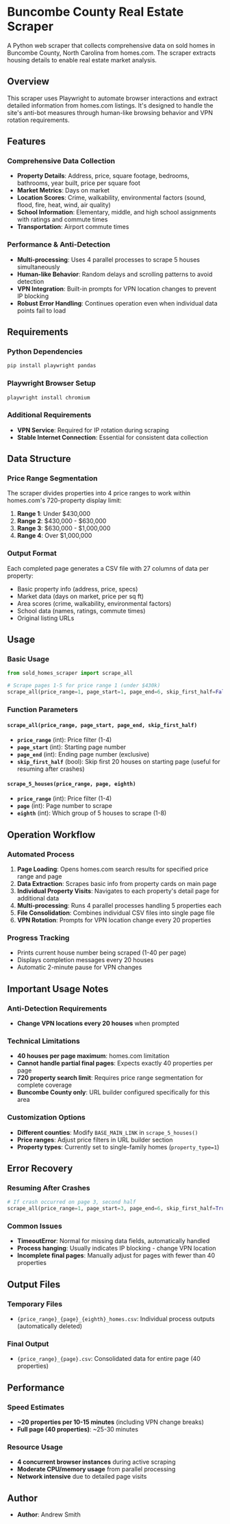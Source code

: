 # Buncombe County Real Estate Scraper

A Python web scraper that collects comprehensive data on sold homes in Buncombe County, North Carolina from homes.com. The scraper extracts housing details to enable real estate market analysis.

## Overview

This scraper uses Playwright to automate browser interactions and extract detailed information from homes.com listings. It's designed to handle the site's anti-bot measures through human-like browsing behavior and VPN rotation requirements.

## Features

### Comprehensive Data Collection
- **Property Details**: Address, price, square footage, bedrooms, bathrooms, year built, price per square foot
- **Market Metrics**: Days on market
- **Location Scores**: Crime, walkability, environmental factors (sound, flood, fire, heat, wind, air quality)
- **School Information**: Elementary, middle, and high school assignments with ratings and commute times
- **Transportation**: Airport commute times

### Performance & Anti-Detection
- **Multi-processing**: Uses 4 parallel processes to scrape 5 houses simultaneously
- **Human-like Behavior**: Random delays and scrolling patterns to avoid detection
- **VPN Integration**: Built-in prompts for VPN location changes to prevent IP blocking
- **Robust Error Handling**: Continues operation even when individual data points fail to load

## Requirements

### Python Dependencies
```bash
pip install playwright pandas
```

### Playwright Browser Setup
```bash
playwright install chromium
```

### Additional Requirements
- **VPN Service**: Required for IP rotation during scraping
- **Stable Internet Connection**: Essential for consistent data collection

## Data Structure

### Price Range Segmentation
The scraper divides properties into 4 price ranges to work within homes.com's 720-property display limit:

1. **Range 1**: Under $430,000
2. **Range 2**: $430,000 - $630,000  
3. **Range 3**: $630,000 - $1,000,000
4. **Range 4**: Over $1,000,000

### Output Format
Each completed page generates a CSV file with 27 columns of data per property:
- Basic property info (address, price, specs)
- Market data (days on market, price per sq ft)
- Area scores (crime, walkability, environmental factors)
- School data (names, ratings, commute times)
- Original listing URLs

## Usage

### Basic Usage
```python
from sold_homes_scraper import scrape_all

# Scrape pages 1-5 for price range 1 (under $430k)
scrape_all(price_range=1, page_start=1, page_end=6, skip_first_half=False)
```

### Function Parameters

#### `scrape_all(price_range, page_start, page_end, skip_first_half)`
- **`price_range`** (int): Price filter (1-4)
- **`page_start`** (int): Starting page number  
- **`page_end`** (int): Ending page number (exclusive)
- **`skip_first_half`** (bool): Skip first 20 houses on starting page (useful for resuming after crashes)

#### `scrape_5_houses(price_range, page, eighth)`
- **`price_range`** (int): Price filter (1-4)
- **`page`** (int): Page number to scrape
- **`eighth`** (int): Which group of 5 houses to scrape (1-8)

## Operation Workflow

### Automated Process
1. **Page Loading**: Opens homes.com search results for specified price range and page
2. **Data Extraction**: Scrapes basic info from property cards on main page
3. **Individual Property Visits**: Navigates to each property's detail page for additional data
4. **Multi-processing**: Runs 4 parallel processes handling 5 properties each
5. **File Consolidation**: Combines individual CSV files into single page file
6. **VPN Rotation**: Prompts for VPN location change every 20 properties

### Progress Tracking
- Prints current house number being scraped (1-40 per page)
- Displays completion messages every 20 houses
- Automatic 2-minute pause for VPN changes

## Important Usage Notes

### Anti-Detection Requirements
- **Change VPN locations every 20 houses** when prompted

### Technical Limitations
- **40 houses per page maximum**: homes.com limitation
- **Cannot handle partial final pages**: Expects exactly 40 properties per page
- **720 property search limit**: Requires price range segmentation for complete coverage
- **Buncombe County only**: URL builder configured specifically for this area

### Customization Options
- **Different counties**: Modify `BASE_MAIN_LINK` in `scrape_5_houses()`
- **Price ranges**: Adjust price filters in URL builder section
- **Property types**: Currently set to single-family homes (`property_type=1`)

## Error Recovery

### Resuming After Crashes
```python
# If crash occurred on page 3, second half
scrape_all(price_range=1, page_start=3, page_end=6, skip_first_half=True)
```

### Common Issues
- **TimeoutError**: Normal for missing data fields, automatically handled
- **Process hanging**: Usually indicates IP blocking - change VPN location
- **Incomplete final pages**: Manually adjust for pages with fewer than 40 properties

## Output Files

### Temporary Files
- `{price_range}_{page}_{eighth}_homes.csv`: Individual process outputs (automatically deleted)

### Final Output
- `{price_range}_{page}.csv`: Consolidated data for entire page (40 properties)

## Performance

### Speed Estimates
- **~20 properties per 10-15 minutes** (including VPN change breaks)
- **Full page (40 properties)**: ~25-30 minutes

### Resource Usage
- **4 concurrent browser instances** during active scraping
- **Moderate CPU/memory usage** from parallel processing
- **Network intensive** due to detailed page visits

## Author
- **Author**: Andrew Smith  